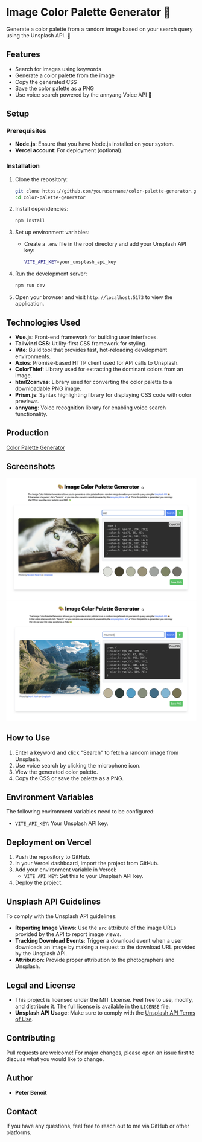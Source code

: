 # Image Color Palette Generator 🎨

Generate a color palette from a random image based on your search query using the Unsplash API. 📸

## Features

-   Search for images using keywords
-   Generate a color palette from the image
-   Copy the generated CSS
-   Save the color palette as a PNG
-   Use voice search powered by the annyang Voice API 🎤

## Setup

### Prerequisites

-   **Node.js**: Ensure that you have Node.js installed on your system.
-   **Vercel account**: For deployment (optional).

### Installation

1. Clone the repository:

    ```bash
    git clone https://github.com/yourusername/color-palette-generator.git
    cd color-palette-generator
    ```

2. Install dependencies:

    ```bash
    npm install
    ```

3. Set up environment variables:

    - Create a `.env` file in the root directory and add your Unsplash API key:
        ```bash
        VITE_API_KEY=your_unsplash_api_key
        ```

4. Run the development server:

    ```bash
    npm run dev
    ```

5. Open your browser and visit `http://localhost:5173` to view the application.

## Technologies Used

-   **Vue.js**: Front-end framework for building user interfaces.
-   **Tailwind CSS**: Utility-first CSS framework for styling.
-   **Vite**: Build tool that provides fast, hot-reloading development environments.
-   **Axios**: Promise-based HTTP client used for API calls to Unsplash.
-   **ColorThief**: Library used for extracting the dominant colors from an image.
-   **html2canvas**: Library used for converting the color palette to a downloadable PNG image.
-   **Prism.js**: Syntax highlighting library for displaying CSS code with color previews.
-   **annyang**: Voice recognition library for enabling voice search functionality.

## Production

[Color Palette Generator](https://color-palette-generator-chi.vercel.app/)

## Screenshots

![Screenshot 1](public/screenshots/Screenshot1.png)
![Screenshot 2](public/screenshots/Screenshot2.png)

## How to Use

1. Enter a keyword and click "Search" to fetch a random image from Unsplash.
2. Use voice search by clicking the microphone icon.
3. View the generated color palette.
4. Copy the CSS or save the palette as a PNG.

## Environment Variables

The following environment variables need to be configured:

-   `VITE_API_KEY`: Your Unsplash API key.

## Deployment on Vercel

1. Push the repository to GitHub.
2. In your Vercel dashboard, import the project from GitHub.
3. Add your environment variable in Vercel:
    - `VITE_API_KEY`: Set this to your Unsplash API key.
4. Deploy the project.

## Unsplash API Guidelines

To comply with the Unsplash API guidelines:

-   **Reporting Image Views**: Use the `src` attribute of the image URLs provided by the API to report image views.
-   **Tracking Download Events**: Trigger a download event when a user downloads an image by making a request to the download URL provided by the Unsplash API.
-   **Attribution**: Provide proper attribution to the photographers and Unsplash.

## Legal and License

-   This project is licensed under the MIT License. Feel free to use, modify, and distribute it. The full license is available in the `LICENSE` file.
-   **Unsplash API Usage**: Make sure to comply with the [Unsplash API Terms of Use](https://unsplash.com/documentation#terms).

## Contributing

Pull requests are welcome! For major changes, please open an issue first to discuss what you would like to change.

## Author

-   **Peter Benoit**

## Contact

If you have any questions, feel free to reach out to me via GitHub or other platforms.
